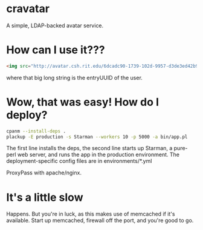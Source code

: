 # cravatar

A simple, LDAP-backed avatar service.

# How can I use it???

```html
<img src="http://avatar.csh.rit.edu/6dcadc90-1739-102d-9957-d3de3ed42b90.jpg">
```

where that big long string is the entryUUID of the user.

# Wow, that was easy! How do I deploy?

```bash
cpanm --install-deps .
plackup -E production -s Starman --workers 10 -p 5000 -a bin/app.pl
```

The first line installs the deps, the second line starts up Starman,
a pure-perl web server, and runs the app in the production environment.
The deployment-specific config files are in environments/\*.yml

ProxyPass with apache/nginx.

# It's a little slow

Happens. But you're in luck, as this makes use of memcached if it's
available. Start up memcached, firewall off the port, and you're good
to go.
